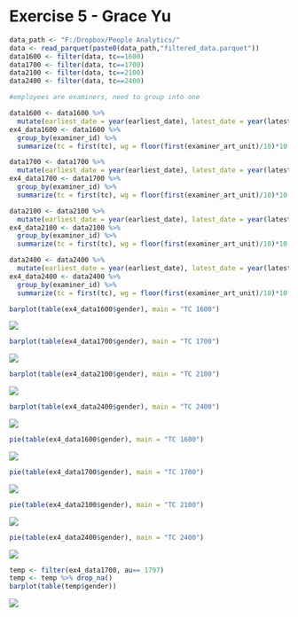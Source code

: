 Exercise 5 - Grace Yu
================

``` r
data_path <- "F:/Dropbox/People Analytics/"
data <- read_parquet(paste0(data_path,"filtered_data.parquet"))
data1600 <- filter(data, tc==1600)
data1700 <- filter(data, tc==1700)
data2100 <- filter(data, tc==2100)
data2400 <- filter(data, tc==2400)
```

``` r
#employees are examiners, need to group into one

data1600 <- data1600 %>%
  mutate(earliest_date = year(earliest_date), latest_date = year(latest_date))
ex4_data1600 <- data1600 %>%
  group_by(examiner_id) %>%
  summarize(tc = first(tc), wg = floor(first(examiner_art_unit)/10)*10 , au= first(examiner_art_unit), gender = first(gender))

data1700 <- data1700 %>%
  mutate(earliest_date = year(earliest_date), latest_date = year(latest_date))
ex4_data1700 <- data1700 %>%
  group_by(examiner_id) %>%
  summarize(tc = first(tc), wg = floor(first(examiner_art_unit)/10)*10 , au= first(examiner_art_unit), gender = first(gender))

data2100 <- data2100 %>%
  mutate(earliest_date = year(earliest_date), latest_date = year(latest_date))
ex4_data2100 <- data2100 %>%
  group_by(examiner_id) %>%
  summarize(tc = first(tc), wg = floor(first(examiner_art_unit)/10)*10 , au= first(examiner_art_unit), gender = first(gender))

data2400 <- data2400 %>%
  mutate(earliest_date = year(earliest_date), latest_date = year(latest_date))
ex4_data2400 <- data2400 %>%
  group_by(examiner_id) %>%
  summarize(tc = first(tc), wg = floor(first(examiner_art_unit)/10)*10 , au= first(examiner_art_unit), gender = first(gender))
```

``` r
barplot(table(ex4_data1600$gender), main = "TC 1600")
```

![](Exercise5-GraceYu_files/figure-gfm/exercise5-1.png)<!-- -->

``` r
barplot(table(ex4_data1700$gender), main = "TC 1700")
```

![](Exercise5-GraceYu_files/figure-gfm/exercise5-2.png)<!-- -->

``` r
barplot(table(ex4_data2100$gender), main = "TC 2100")
```

![](Exercise5-GraceYu_files/figure-gfm/exercise5-3.png)<!-- -->

``` r
barplot(table(ex4_data2400$gender), main = "TC 2400")
```

![](Exercise5-GraceYu_files/figure-gfm/exercise5-4.png)<!-- -->

``` r
pie(table(ex4_data1600$gender), main = "TC 1600")
```

![](Exercise5-GraceYu_files/figure-gfm/exercise5-5.png)<!-- -->

``` r
pie(table(ex4_data1700$gender), main = "TC 1700")
```

![](Exercise5-GraceYu_files/figure-gfm/exercise5-6.png)<!-- -->

``` r
pie(table(ex4_data2100$gender), main = "TC 2100")
```

![](Exercise5-GraceYu_files/figure-gfm/exercise5-7.png)<!-- -->

``` r
pie(table(ex4_data2400$gender), main = "TC 2400")
```

![](Exercise5-GraceYu_files/figure-gfm/exercise5-8.png)<!-- -->

``` r
temp <- filter(ex4_data1700, au== 1797)
temp <- temp %>% drop_na()
barplot(table(temp$gender))
```

![](Exercise5-GraceYu_files/figure-gfm/graph-1.png)<!-- -->
